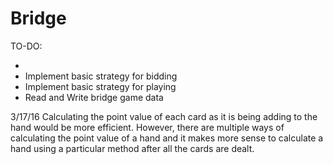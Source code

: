 # Bridge

TO-DO:

- 
- Implement basic strategy for bidding
- Implement basic strategy for playing
- Read and Write bridge game data

3/17/16
Calculating the point value of each card as it is being adding to the hand would be more efficient. However, there are multiple ways of calculating the point value of a hand and it makes more sense to calculate a hand using a particular method after all the cards are dealt.